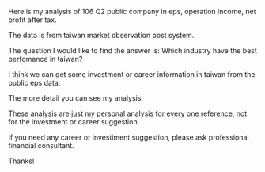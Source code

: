 Here is my analysis of 106 Q2 public company in eps, operation income, net profit after tax.

The data is from taiwan market observation post system.

The question I would like to find the answer is: Which industry have the best perfomance in taiwan?

I think we can get some investment or career information in taiwan from the public eps data.

The more detail you can see my analysis.

These analysis are just my personal analysis for every one reference, not for the investment or career suggestion.

If you need any career or investiment suggestion, please ask professional financial consultant.

Thanks!
